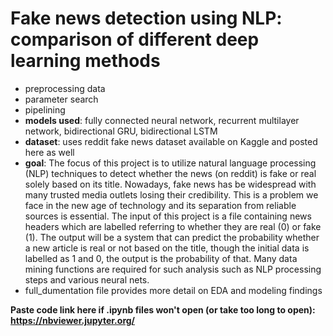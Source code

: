 # Fake news detection using NLP: comparison of different deep learning methods
- preprocessing data
- parameter search
- pipelining
- **models used**: fully connected neural network, recurrent multilayer network, bidirectional GRU, bidirectional LSTM
- **dataset**: uses reddit fake news dataset available on Kaggle and posted here as well
- **goal**: The focus of this project is to utilize natural language processing (NLP) techniques to detect whether the news (on reddit) is fake or real solely based on its title. Nowadays, fake news has be widespread with many trusted media outlets losing their credibility. This is a problem we face in the new age of technology and its separation from reliable sources is essential. The input of this project is a file containing news headers which are labelled referring to whether they are real (0) or fake (1). The output will be a system that can predict the probability whether a new article is real or not based on the title, though the initial data is labelled as 1 and 0, the output is the probability of that. Many data mining functions are required for such analysis such as NLP processing steps and various neural nets.
- full_dumentation file provides more detail on EDA and modeling findings

**Paste code link here if .ipynb files won't open (or take too long to open): https://nbviewer.jupyter.org/**
